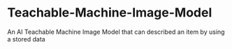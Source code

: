 # Teachable-Machine-Image-Model
An AI Teachable Machine Image Model that can described an item by using a stored data
